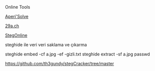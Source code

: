 Online Tools

[Aperi'Solve](https://aperisolve.fr/)

[29a.ch](https://29a.ch/photo-forensics)

[StegOnline](https://stegonline.georgeom.net/upload)



steghide ile veri veri saklama ve çıkarma

steghide embed -cf a.jpg -ef -gizli.txt
steghide extract -sf a.jpg
passwd


https://github.com/th3gundy/stegCracker/tree/master
